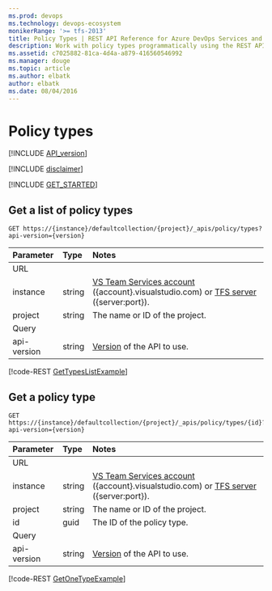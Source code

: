 ```yaml
---
ms.prod: devops
ms.technology: devops-ecosystem
monikerRange: '>= tfs-2013'
title: Policy Types | REST API Reference for Azure DevOps Services and Team Foundation Server
description: Work with policy types programmatically using the REST APIs for Azure DevOps Services and Team Foundation Server.
ms.assetid: c7025882-81ca-4d4a-a879-416560546992
ms.manager: douge
ms.topic: article
ms.author: elbatk
author: elbatk
ms.date: 08/04/2016
---
```


# Policy types
[!INCLUDE [API_version](../_data/version2-preview1.md)]

[!INCLUDE [disclaimer](../_data/disclaimer.md)]

[!INCLUDE [GET_STARTED](../_data/get-started.md)]

## Get a list of policy types

```no-highlight
GET https://{instance}/defaultcollection/{project}/_apis/policy/types?api-version={version}
```

| Parameter     | Type   | Notes
|:--------------|:-------|:----------------------------------------------------------------------------------------------------------------------------
| URL
| instance      | string | [VS Team Services account](/azure/devops/integrate/get-started/rest/basics) ({account}.visualstudio.com) or [TFS server](/azure/devops/integrate/get-started/rest/basics) ({server:port}).
| project       | string | The name or ID of the project.
| Query
| api-version   | string | [Version](../../concepts/rest-api-versioning.md) of the API to use.


[!code-REST [GetTypesListExample](./_data/types/GET__policy_types.json)]

## Get a policy type

```no-highlight
GET https://{instance}/defaultcollection/{project}/_apis/policy/types/{id}?api-version={version}
```

| Parameter     | Type   | Notes
|:--------------|:-------|:----------------------------------------------------------------------------------------------------------------------------
| URL
| instance      | string | [VS Team Services account](/azure/devops/integrate/get-started/rest/basics) ({account}.visualstudio.com) or [TFS server](/azure/devops/integrate/get-started/rest/basics) ({server:port}).
| project       | string | The name or ID of the project.
| id            | guid   | The ID of the policy type.
| Query
| api-version   | string | [Version](../../concepts/rest-api-versioning.md) of the API to use.

[!code-REST [GetOneTypeExample](./_data/types/GET__policy_types__policyId_.json)]
